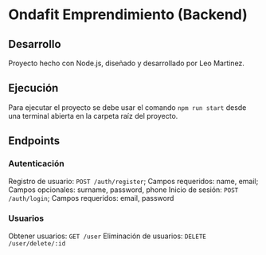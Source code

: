 # Ondafit Emprendimiento (Backend)

## Desarrollo

Proyecto hecho con Node.js, diseñado y desarrollado por Leo Martinez.

## Ejecución

Para ejecutar el proyecto se debe usar el comando `npm run start` desde una terminal abierta en la carpeta raíz del proyecto.

## Endpoints

### Autenticación

Registro de usuario: `POST /auth/register`; Campos requeridos: name, email; Campos opcionales: surname, password, phone
Inicio de sesión: `POST /auth/login`; Campos requeridos: email, password

### Usuarios

Obtener usuarios: `GET /user`
Eliminación de usuarios: `DELETE /user/delete/:id`